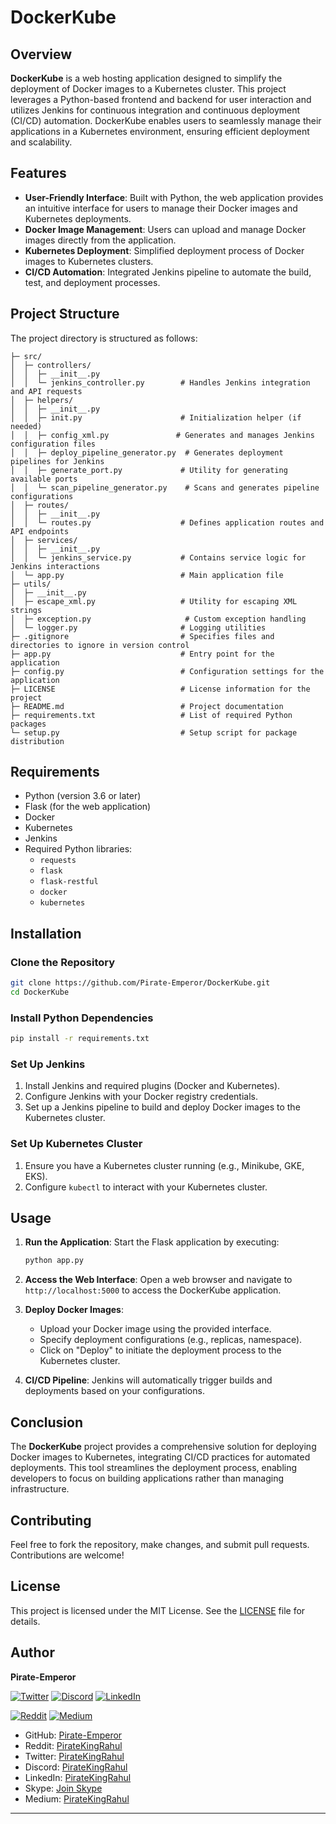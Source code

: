 # DockerKube

## Overview

**DockerKube** is a web hosting application designed to simplify the deployment of Docker images to a Kubernetes cluster. This project leverages a Python-based frontend and backend for user interaction and utilizes Jenkins for continuous integration and continuous deployment (CI/CD) automation. DockerKube enables users to seamlessly manage their applications in a Kubernetes environment, ensuring efficient deployment and scalability.

## Features

- **User-Friendly Interface**: Built with Python, the web application provides an intuitive interface for users to manage their Docker images and Kubernetes deployments.
- **Docker Image Management**: Users can upload and manage Docker images directly from the application.
- **Kubernetes Deployment**: Simplified deployment process of Docker images to Kubernetes clusters.
- **CI/CD Automation**: Integrated Jenkins pipeline to automate the build, test, and deployment processes.

## Project Structure

The project directory is structured as follows:

```
├─ src/
│  ├─ controllers/
│  │  ├─ __init__.py
│  │  └─ jenkins_controller.py        # Handles Jenkins integration and API requests
│  ├─ helpers/
│  │  ├─ __init__.py
│  │  ├─ init.py                      # Initialization helper (if needed)
│  │  ├─ config_xml.py               # Generates and manages Jenkins configuration files
│  │  ├─ deploy_pipeline_generator.py  # Generates deployment pipelines for Jenkins
│  │  ├─ generate_port.py             # Utility for generating available ports
│  │  └─ scan_pipeline_generator.py    # Scans and generates pipeline configurations
│  ├─ routes/
│  │  ├─ __init__.py
│  │  └─ routes.py                    # Defines application routes and API endpoints
│  ├─ services/
│  │  ├─ __init__.py
│  │  └─ jenkins_service.py           # Contains service logic for Jenkins interactions
│  └─ app.py                          # Main application file
├─ utils/
│  ├─ __init__.py
│  ├─ escape_xml.py                   # Utility for escaping XML strings
│  ├─ exception.py                     # Custom exception handling
│  └─ logger.py                       # Logging utilities
├─ .gitignore                         # Specifies files and directories to ignore in version control
├─ app.py                             # Entry point for the application
├─ config.py                          # Configuration settings for the application
├─ LICENSE                            # License information for the project
├─ README.md                          # Project documentation
├─ requirements.txt                   # List of required Python packages
└─ setup.py                           # Setup script for package distribution
```

## Requirements

- Python (version 3.6 or later)
- Flask (for the web application)
- Docker
- Kubernetes
- Jenkins
- Required Python libraries:
  - `requests`
  - `flask`
  - `flask-restful`
  - `docker`
  - `kubernetes`

## Installation

### Clone the Repository

```bash
git clone https://github.com/Pirate-Emperor/DockerKube.git
cd DockerKube
```

### Install Python Dependencies

```bash
pip install -r requirements.txt
```

### Set Up Jenkins

1. Install Jenkins and required plugins (Docker and Kubernetes).
2. Configure Jenkins with your Docker registry credentials.
3. Set up a Jenkins pipeline to build and deploy Docker images to the Kubernetes cluster.

### Set Up Kubernetes Cluster

1. Ensure you have a Kubernetes cluster running (e.g., Minikube, GKE, EKS).
2. Configure `kubectl` to interact with your Kubernetes cluster.

## Usage

1. **Run the Application**: Start the Flask application by executing:

   ```bash
   python app.py
   ```

2. **Access the Web Interface**: Open a web browser and navigate to `http://localhost:5000` to access the DockerKube application.

3. **Deploy Docker Images**:
   - Upload your Docker image using the provided interface.
   - Specify deployment configurations (e.g., replicas, namespace).
   - Click on "Deploy" to initiate the deployment process to the Kubernetes cluster.

4. **CI/CD Pipeline**: Jenkins will automatically trigger builds and deployments based on your configurations.

## Conclusion

The **DockerKube** project provides a comprehensive solution for deploying Docker images to Kubernetes, integrating CI/CD practices for automated deployments. This tool streamlines the deployment process, enabling developers to focus on building applications rather than managing infrastructure.

## Contributing

Feel free to fork the repository, make changes, and submit pull requests. Contributions are welcome!

## License

This project is licensed under the MIT License. See the [LICENSE](LICENSE) file for details.

## Author

**Pirate-Emperor**

[![Twitter](https://skillicons.dev/icons?i=twitter)](https://twitter.com/PirateKingRahul)
[![Discord](https://skillicons.dev/icons?i=discord)](https://discord.com/users/1200728704981143634)
[![LinkedIn](https://skillicons.dev/icons?i=linkedin)](https://www.linkedin.com/in/piratekingrahul)

[![Reddit](https://img.shields.io/badge/Reddit-FF5700?style=for-the-badge&logo=reddit&logoColor=white)](https://www.reddit.com/u/PirateKingRahul)
[![Medium](https://img.shields.io/badge/Medium-42404E?style=for-the-badge&logo=medium&logoColor=white)](https://medium.com/@piratekingrahul)

- GitHub: [Pirate-Emperor](https://github.com/Pirate-Emperor)
- Reddit: [PirateKingRahul](https://www.reddit.com/u/PirateKingRahul/)
- Twitter: [PirateKingRahul](https://twitter.com/PirateKingRahul)
- Discord: [PirateKingRahul](https://discord.com/users/1200728704981143634)
- LinkedIn: [PirateKingRahul](https://www.linkedin.com/in/piratekingrahul)
- Skype: [Join Skype](https://join.skype.com/invite/yfjOJG3wv9Ki)
- Medium: [PirateKingRahul](https://medium.com/@piratekingrahul)

---

